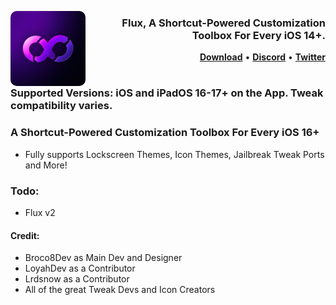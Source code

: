 <p align="left">
  <img align="left" height="120" src="https://github.com/Broco8Dev/Flux/blob/main/flux-icon.png?raw=true" style="float: left; border-radius: 10px;"/>
</p>
<h3 align="right">Flux, A Shortcut-Powered Customization Toolbox For Every iOS 14+.
</h3> 

<p  align="right" >
  <strong><a  href="https://github.com/Broco8Dev/Flux/releases/latest">Download</a></strong>
  •
  <strong><a  href="https://discord.gg/HSwNpGtS79">Discord</a></strong>
  •
  <strong><a  href="https://twitter.com/Broco8Real">Twitter</a></strong>
</p>
<div class="clear"></div>


#

### Supported Versions: iOS and iPadOS 16-17+ on the App. Tweak compatibility varies.

### A Shortcut-Powered Customization Toolbox For Every iOS 16+
- Fully supports Lockscreen Themes, Icon Themes, Jailbreak Tweak Ports and More!

### Todo:
- Flux v2

#### Credit:
- Broco8Dev as Main Dev and Designer
- LoyahDev as a Contributor
- Lrdsnow as a Contributor
- All of the great Tweak Devs and Icon Creators
